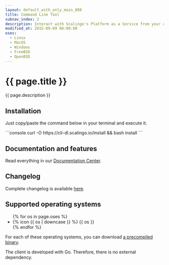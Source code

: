 ```yaml
---
layout: default_with_only_main_880
title: Command Line Tool
subnav_index: 2
description: Interact with Scalingo's Platform as a Service from your command line.
modified_at: 2015-09-09 00:00:00
oses:
  - Linux
  - MacOS
  - Windows
  - FreeBSD
  - OpenBSD
---
```


# {{ page.title }}

{{ page.description }}

## Installation

Just copy/paste the command below in your terminal and execute it.

<div class="page-content" markdown="1">
```console
curl -O https://cli-dl.scalingo.io/install && bash install
```
</div>

## Documentation and features

Read everything in our [Documentation Center](/platform/cli/features).

## Changelog

Complete changelog is available [here](/changelog).

## Supported operating systems

<ul class='flex flex-row flex-wrap list-unstyled gap-x-8'>
  {% for os in page.oses %}
    <li class='flex flex-row'>
      <div class="flex flex-row items-center">
        <span class="h-5 w-5 mr-2">{% icon {{ os | downcase }} %}</span>
        {{ os }}
      </div>
    </li>
  {% endfor %}
</ul>

For each of these operating systems, you can download
[a precompiled binary](https://github.com/Scalingo/cli/releases).

The client is developed with Go. Therefore, there is no external dependency.
